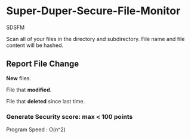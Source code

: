 # Super-Duper-Secure-File-Monitor
SDSFM

Scan all of your files in the directory and subdirectory. 
File name and file content will be hashed.

## Report File Change
<b>New</b> files. <p>
File that <b>modified</b>. <p>
File that <b>deleted</b> since last time. 

### Generate Security score: max < 100 points

Program Speed : O(n^2)                                      
